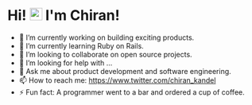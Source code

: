 

<!--
**klcreech/klcreech** is a ✨ _special_ ✨ repository because its `README.md` (this file) appears on your GitHub profile.

Here are some ideas to get you started:

- 🔭 I’m currently working on building exciting products.
- 🌱 I’m currently learning Ruby on Rails
- 👯 I’m looking to collaborate on ...
- 🤔 I’m looking for help with ...
- 💬 Ask me about ...
- 📫 How to reach me: ...
- 😄 Pronouns: ...
- ⚡ Fun fact: ...
-->

### <h1>Hi! <img src="https://user-images.githubusercontent.com/66389478/231745271-9ed4fa59-4a5e-4925-a506-35222a986e26.gif" width="25"/> I'm Chiran!</h1>




- 🔭 I’m currently working on building exciting products.
- 🌱 I’m currently learning Ruby on Rails.
- 👯 I’m looking to collaborate on open source projects.
- 🤔 I’m looking for help with ...
- 💬 Ask me about product development and software engineering.
- 📫 How to reach me: https://www.twitter.com/chiran_kandel
- ⚡ Fun fact: A programmer went to a bar and ordered a cup of coffee.

<!-- <a href="https://www.linkedin.com/in/kerry-creech/">
    <img src="https://img.shields.io/badge/LINKEDIN-12100E?logo=linkedin&color=282A36&logoColor=white" />
</a>
<a href="https://kerrycreech.art/">
    <img src="https://img.shields.io/badge/WEBSITE-12100E?logo=html5&color=282A36&logoColor=white" />
</a>

<h3>Pastels for the craft:</h3>
<div style="float: left;">
    
<img src="https://badgen.net/badge/HTML/5/42AFCE?icon=" />
<img src="https://badgen.net/badge/CSS/3/8DD6F9?icon=" />
<img src="https://badgen.net/badge/JavaScript/ES13/46A2F1?icon=" />
<img src="https://badgen.net/badge/PHP/8.3/1A73E8?icon=" />
<img src="https://badgen.net/badge/Python/3.11/007ACC?icon=" />
<img src="https://badgen.net/badge/C Sharp/11/0063A5?icon=" />
<img src="https://badgen.net/badge/C ++/23/5849BE?icon=" />
<img src="https://badgen.net/badge/Java/18/3F2CBE?icon=" />
<img src="https://badgen.net/badge/Django/4.2/322397?icon=" />
<img src="https://badgen.net/badge/Flask/2.0/880E4F?icon=" />
<img src="https://badgen.net/badge/JQuery/3.6/C2185B?icon=" />
<img src="https://badgen.net/badge/Node.js/19.6/F06292?icon=" />
<img src="https://badgen.net/badge/React/18.2/EF5350?icon=" />
<img src="https://badgen.net/badge/Adobe Photoshop/2023/FF8A65?icon=" />
<img src="https://badgen.net/badge/Adobe XD/2023/FFCC80?icon=" />
<img src="https://badgen.net/badge/GIMP/2.10/C0CA33?icon=" />
<img src="https://badgen.net/badge/Krita/5.0/689F38?icon=" />
<img src="https://badgen.net/badge/MySQL/8.0/00796B?icon=" />
<img src="https://badgen.net/badge/PostgreSQL/15.0/0097A7?icon=" />
<img src="https://badgen.net/badge/VSCode/1.72/00ACC1?icon=" />
<img src="https://badgen.net/badge/ChatGPT/4/CED2D7?icon=" />
    
</div>


<h1> 📈 GitHub Analytics</h1>
<div style="float: left;">
<img src="https://github-profile-summary-cards.vercel.app/api/cards/profile-details?username=klcreech&theme=prussian" width="81%"/>

<img src="https://github-profile-summary-cards.vercel.app/api/cards/most-commit-language?username=klcreech&theme=prussian&exclude="/>

<img src="https://github-profile-summary-cards.vercel.app/api/cards/repos-per-language?username=klcreech&theme=prussian&exclude="/>
    
<img src="https://github-readme-stats.vercel.app/api/top-langs/?username=klcreech&theme=prussian" width="40%"/>
    
   


</div>
 -->
